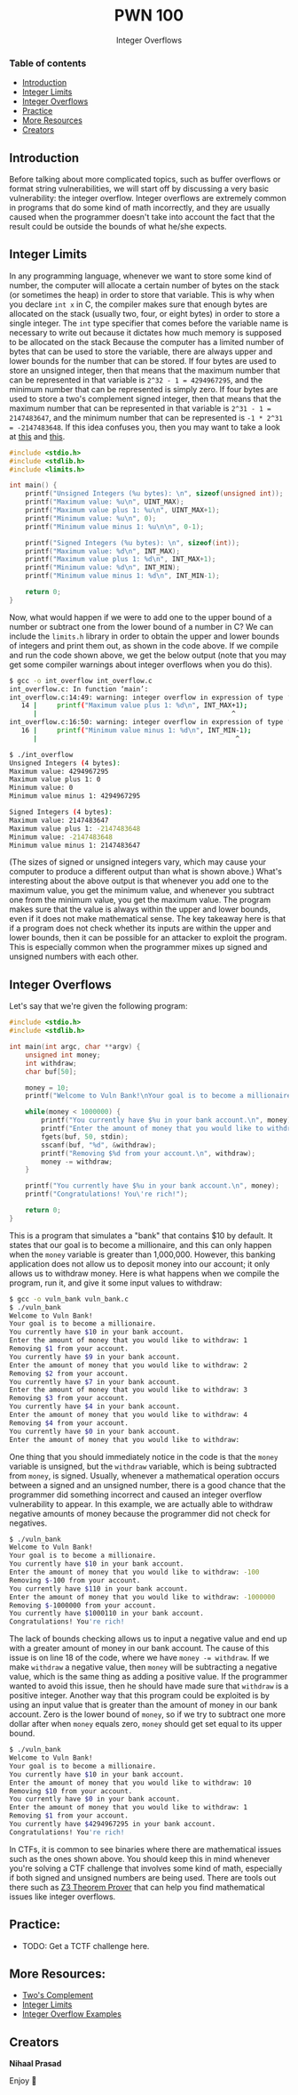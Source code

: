 <h1 align="center">PWN 100</h1>
  <p align="center">
  Integer Overflows
  </p>

### Table of contents

- [Introduction](#introduction)
- [Integer Limits](#integer-limits)
- [Integer Overflows](#integer-overflows)
- [Practice](#practice)
- [More Resources](#more-resources)
- [Creators](#creators)

## Introduction

Before talking about more complicated topics, such as buffer overflows or format string vulnerabilities, we will start off by discussing a very basic vulnerability: the integer overflow. Integer overflows are extremely common in programs that do some kind of math incorrectly, and they are usually caused when the programmer doesn't take into account the fact that the result could be outside the bounds of what he/she expects.

## Integer Limits

In any programming language, whenever we want to store some kind of number, the computer will allocate a certain number of bytes on the stack (or sometimes the heap) in order to store that variable. This is why when you declare `int x` in C, the compiler makes sure that enough bytes are allocated on the stack (usually two, four, or eight bytes) in order to store a single integer. The `int` type specifier that comes before the variable name is necessary to write out because it dictates how much memory is supposed to be allocated on the stack
Because the computer has a limited number of bytes that can be used to store the variable, there are always upper and lower bounds for the number that can be stored. If four bytes are used to store an unsigned integer, then that means that the maximum number that can be represented in that variable is `2^32 - 1 = 4294967295`, and the minimum number that can be represented is simply zero. If four bytes are used to store a two's complement signed integer, then that means that the maximum number that can be represented in that variable is `2^31 - 1 = 2147483647`, and the minimum number that can be represented is `-1 * 2^31 = -2147483648`. If this idea confuses you, then you may want to take a look at [this](https://www.tutorialspoint.com/two-s-complement) and [this](https://nickolasteixeira.medium.com/how-to-explain-to-my-wife-what-i-do-how-do-you-get-the-maximum-and-minimum-values-for-integer-befdc263a3a2).
```C
#include <stdio.h>
#include <stdlib.h>
#include <limits.h>

int main() {
    printf("Unsigned Integers (%u bytes): \n", sizeof(unsigned int));
    printf("Maximum value: %u\n", UINT_MAX);
    printf("Maximum value plus 1: %u\n", UINT_MAX+1);
    printf("Minimum value: %u\n", 0);
    printf("Minimum value minus 1: %u\n\n", 0-1);

    printf("Signed Integers (%u bytes): \n", sizeof(int));
    printf("Maximum value: %d\n", INT_MAX);
    printf("Maximum value plus 1: %d\n", INT_MAX+1);
    printf("Minimum value: %d\n", INT_MIN);
    printf("Minimum value minus 1: %d\n", INT_MIN-1);

    return 0;
}
```
Now, what would happen if we were to add one to the upper bound of a number or subtract one from the lower bound of a number in C? We can include the `limits.h` library in order to obtain the upper and lower bounds of integers and print them out, as shown in the code above. If we compile and run the code shown above, we get the below output (note that you may get some compiler warnings about integer overflows when you do this).
```bash
$ gcc -o int_overflow int_overflow.c
int_overflow.c: In function ‘main’:
int_overflow.c:14:49: warning: integer overflow in expression of type ‘int’ results in ‘-2147483648’ [-Woverflow]
   14 |     printf("Maximum value plus 1: %d\n", INT_MAX+1);
      |                                                 ^
int_overflow.c:16:50: warning: integer overflow in expression of type ‘int’ results in ‘2147483647’ [-Woverflow]
   16 |     printf("Minimum value minus 1: %d\n", INT_MIN-1);
      |                                                  ^

$ ./int_overflow
Unsigned Integers (4 bytes):
Maximum value: 4294967295
Maximum value plus 1: 0
Minimum value: 0
Minimum value minus 1: 4294967295

Signed Integers (4 bytes):
Maximum value: 2147483647
Maximum value plus 1: -2147483648
Minimum value: -2147483648
Minimum value minus 1: 2147483647
```
(The sizes of signed or unsigned integers vary, which may cause your computer to produce a different output than what is shown above.)
What's interesting about the above output is that whenever you add one to the maximum value, you get the minimum value, and whenever you subtract one from the minimum value, you get the maximum value. The program makes sure that the value is always within the upper and lower bounds, even if it does not make mathematical sense. The key takeaway here is that if a program does not check whether its inputs are within the upper and lower bounds, then it can be possible for an attacker to exploit the program. This is especially common when the programmer mixes up signed and unsigned numbers with each other.

## Integer Overflows
Let's say that we're given the following program:
```C
#include <stdio.h>
#include <stdlib.h>

int main(int argc, char **argv) {
    unsigned int money;
    int withdraw;
    char buf[50];

    money = 10;
    printf("Welcome to Vuln Bank!\nYour goal is to become a millionaire.\n");

    while(money < 1000000) {
        printf("You currently have $%u in your bank account.\n", money);
        printf("Enter the amount of money that you would like to withdraw: ");
        fgets(buf, 50, stdin);
        sscanf(buf, "%d", &withdraw);
        printf("Removing $%d from your account.\n", withdraw);
        money -= withdraw;
    }

    printf("You currently have $%u in your bank account.\n", money);
    printf("Congratulations! You\'re rich!");

    return 0;
}
```
This is a program that simulates a "bank" that contains $10 by default. It states that our goal is to become a millionaire, and this can only happen when the `money` variable is greater than 1,000,000. However, this banking application does not allow us to deposit money into our account; it only allows us to withdraw money. Here is what happens when we compile the program, run it, and give it some input values to withdraw:
```bash
$ gcc -o vuln_bank vuln_bank.c
$ ./vuln_bank
Welcome to Vuln Bank!
Your goal is to become a millionaire.
You currently have $10 in your bank account.
Enter the amount of money that you would like to withdraw: 1
Removing $1 from your account.
You currently have $9 in your bank account.
Enter the amount of money that you would like to withdraw: 2
Removing $2 from your account.
You currently have $7 in your bank account.
Enter the amount of money that you would like to withdraw: 3
Removing $3 from your account.
You currently have $4 in your bank account.
Enter the amount of money that you would like to withdraw: 4
Removing $4 from your account.
You currently have $0 in your bank account.
Enter the amount of money that you would like to withdraw:
```
One thing that you should immediately notice in the code is that the `money` variable is unsigned, but the `withdraw` variable, which is being subtracted from `money`, is signed. Usually, whenever a mathematical operation occurs between a signed and an unsigned number, there is a good chance that the programmer did something incorrect and caused an integer overflow vulnerability to appear. In this example, we are actually able to withdraw negative amounts of money because the programmer did not check for negatives.
```bash
$ ./vuln_bank
Welcome to Vuln Bank!
Your goal is to become a millionaire.
You currently have $10 in your bank account.
Enter the amount of money that you would like to withdraw: -100
Removing $-100 from your account.
You currently have $110 in your bank account.
Enter the amount of money that you would like to withdraw: -1000000
Removing $-1000000 from your account.
You currently have $1000110 in your bank account.
Congratulations! You're rich!
```
The lack of bounds checking allows us to input a negative value and end up with a greater amount of money in our bank account. The cause of this issue is on line 18 of the code, where we have `money -= withdraw`. If we make `withdraw` a negative value, then `money` will be subtracting a negative value, which is the same thing as adding a positive value. If the programmer wanted to avoid this issue, then he should have made sure that `withdraw` is a positive integer.
Another way that this program could be exploited is by using an input value that is greater than the amount of money in our bank account. Zero is the lower bound of `money`, so if we try to subtract one more dollar after when `money` equals zero, `money` should get set equal to its upper bound.
```bash
$ ./vuln_bank
Welcome to Vuln Bank!
Your goal is to become a millionaire.
You currently have $10 in your bank account.
Enter the amount of money that you would like to withdraw: 10
Removing $10 from your account.
You currently have $0 in your bank account.
Enter the amount of money that you would like to withdraw: 1
Removing $1 from your account.
You currently have $4294967295 in your bank account.
Congratulations! You're rich!
```
In CTFs, it is common to see binaries where there are mathematical issues such as the ones shown above. You should keep this in mind whenever you're solving a CTF challenge that involves some kind of math, especially if both signed and unsigned numbers are being used. There are tools out there such as [Z3 Theorem Prover](https://wiki.bi0s.in/reversing/analysis/dynamic/linux/z3/) that can help you find mathematical issues like integer overflows.

## Practice:
- TODO: Get a TCTF challenge here.

## More Resources:
- [Two's Complement](https://www.tutorialspoint.com/two-s-complement)
- [Integer Limits](https://nickolasteixeira.medium.com/how-to-explain-to-my-wife-what-i-do-how-do-you-get-the-maximum-and-minimum-values-for-integer-befdc263a3a2)
- [Integer Overflow Examples](https://guyinatuxedo.github.io/35-integer_exploitation/index.html)

## Creators

**Nihaal Prasad**

Enjoy :metal:

<!--
<br><br>
Note: to upload screenshots/images, put them in the *images* directory and access them like so:<br>
`<p align="left"><img src="https://github.com/MasonCompetitiveCyber/ctf-courses/raw/main/images/goat.jpg" width=50%  height=50%></p>`
<br>or, quicker, but with less adjustability:<br>
`![](https://github.com/MasonCompetitiveCyber/ctf-courses/raw/main/images/goat.jpg)`
-->

